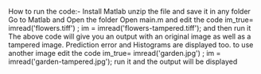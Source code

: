 How to run the code:-
Install Matlab 
unzip the file and save it in any folder
Go to Matlab and Open the folder 
Open main.m and edit the code
im_true= imread('flowers.tiff') ;
im = imread('flowers-tampered.tiff');
and then run it 
The above code will give you an output with an original image as well as a tampered image. Prediction error and Histograms are  displayed too.
to use another image
edit the code 
im_true= imread('garden.jpg') ;
im = imread('garden-tampered.jpg');
run it and the output will be displayed 

